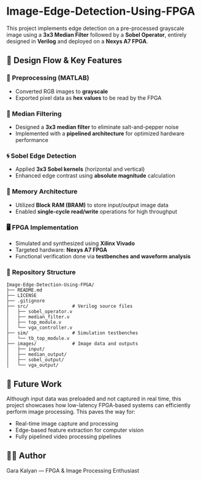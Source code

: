 # Image-Edge-Detection-Using-FPGA

This project implements edge detection on a pre-processed grayscale image using a **3x3 Median Filter** followed by a **Sobel Operator**, entirely designed in **Verilog** and deployed on a **Nexys A7 FPGA**.

## 🧩 Design Flow & Key Features

### 🧠 Preprocessing (MATLAB)
- Converted RGB images to **grayscale**
- Exported pixel data as **hex values** to be read by the FPGA

### 🔧 Median Filtering
- Designed a **3x3 median filter** to eliminate salt-and-pepper noise
- Implemented with a **pipelined architecture** for optimized hardware performance

### 🌀 Sobel Edge Detection
- Applied **3x3 Sobel kernels** (horizontal and vertical)
- Enhanced edge contrast using **absolute magnitude** calculation

### 💾 Memory Architecture
- Utilized **Block RAM (BRAM)** to store input/output image data
- Enabled **single-cycle read/write** operations for high throughput

### 🖥️ FPGA Implementation
- Simulated and synthesized using **Xilinx Vivado**
- Targeted hardware: **Nexys A7 FPGA**
- Functional verification done via **testbenches and waveform analysis**

### 📁 **Repository Structure**

```
Image-Edge-Detection-Using-FPGA/
├── README.md
├── LICENSE
├── .gitignore
├── src/                # Verilog source files
│   ├── sobel_operator.v
│   ├── median_filter.v
│   ├── top_module.v
│   └── vga_controller.v
├── sim/                # Simulation testbenches
│   └── tb_top_module.v
├── images/             # Image data and outputs
│   ├── input/
│   ├── median_output/
│   ├── sobel_output/
│   └── vga_output/
```



## 🚀 Future Work

Although input data was preloaded and not captured in real time, this project showcases how low-latency FPGA-based systems can efficiently perform image processing. This paves the way for:
- Real-time image capture and processing
- Edge-based feature extraction for computer vision
- Fully pipelined video processing pipelines

## 👨‍💻 Author

Gara Kalyan — FPGA & Image Processing Enthusiast


